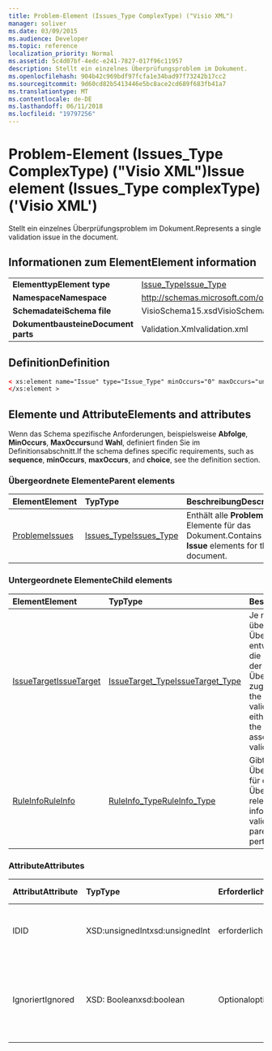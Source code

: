 ```yaml
---
title: Problem-Element (Issues_Type ComplexType) ("Visio XML")
manager: soliver
ms.date: 03/09/2015
ms.audience: Developer
ms.topic: reference
localization_priority: Normal
ms.assetid: 5c4d07bf-4edc-e241-7827-017f96c11957
description: Stellt ein einzelnes Überprüfungsproblem im Dokument.
ms.openlocfilehash: 904b42c969bdf97fcfa1e34bad97f73242b17cc2
ms.sourcegitcommit: 9d60cd82b5413446e5bc8ace2cd689f683fb41a7
ms.translationtype: MT
ms.contentlocale: de-DE
ms.lasthandoff: 06/11/2018
ms.locfileid: "19797256"
---
```

# <a name="issue-element-issuestype-complextype-visio-xml"></a><span data-ttu-id="6e5aa-103">Problem-Element (Issues_Type ComplexType) ("Visio XML")</span><span class="sxs-lookup"><span data-stu-id="6e5aa-103">Issue element (Issues_Type complexType) ('Visio XML')</span></span>

<span data-ttu-id="6e5aa-104">Stellt ein einzelnes Überprüfungsproblem im Dokument.</span><span class="sxs-lookup"><span data-stu-id="6e5aa-104">Represents a single validation issue in the document.</span></span>
  
## <a name="element-information"></a><span data-ttu-id="6e5aa-105">Informationen zum Element</span><span class="sxs-lookup"><span data-stu-id="6e5aa-105">Element information</span></span>

|||
|:-----|:-----|
|<span data-ttu-id="6e5aa-106">**Elementtyp**</span><span class="sxs-lookup"><span data-stu-id="6e5aa-106">**Element type**</span></span> <br/> |[<span data-ttu-id="6e5aa-107">Issue_Type</span><span class="sxs-lookup"><span data-stu-id="6e5aa-107">Issue_Type</span></span>](issue_type-complextypevisio-xml.md) <br/> |
|<span data-ttu-id="6e5aa-108">**Namespace**</span><span class="sxs-lookup"><span data-stu-id="6e5aa-108">**Namespace**</span></span> <br/> |http://schemas.microsoft.com/office/visio/2012/main  <br/> |
|<span data-ttu-id="6e5aa-109">**Schemadatei**</span><span class="sxs-lookup"><span data-stu-id="6e5aa-109">**Schema file**</span></span> <br/> |<span data-ttu-id="6e5aa-110">VisioSchema15.xsd</span><span class="sxs-lookup"><span data-stu-id="6e5aa-110">VisioSchema15.xsd</span></span>  <br/> |
|<span data-ttu-id="6e5aa-111">**Dokumentbausteine**</span><span class="sxs-lookup"><span data-stu-id="6e5aa-111">**Document parts**</span></span> <br/> |<span data-ttu-id="6e5aa-112">Validation.Xml</span><span class="sxs-lookup"><span data-stu-id="6e5aa-112">validation.xml</span></span>  <br/> |
   
## <a name="definition"></a><span data-ttu-id="6e5aa-113">Definition</span><span class="sxs-lookup"><span data-stu-id="6e5aa-113">Definition</span></span>

```XML
< xs:element name="Issue" type="Issue_Type" minOccurs="0" maxOccurs="unbounded" >
</xs:element >
```

## <a name="elements-and-attributes"></a><span data-ttu-id="6e5aa-114">Elemente und Attribute</span><span class="sxs-lookup"><span data-stu-id="6e5aa-114">Elements and attributes</span></span>

<span data-ttu-id="6e5aa-115">Wenn das Schema spezifische Anforderungen, beispielsweise **Abfolge**, **MinOccurs**, **MaxOccurs**und **Wahl**, definiert finden Sie im Definitionsabschnitt.</span><span class="sxs-lookup"><span data-stu-id="6e5aa-115">If the schema defines specific requirements, such as **sequence**, **minOccurs**, **maxOccurs**, and **choice**, see the definition section.</span></span> 
  
### <a name="parent-elements"></a><span data-ttu-id="6e5aa-116">Übergeordnete Elemente</span><span class="sxs-lookup"><span data-stu-id="6e5aa-116">Parent elements</span></span>

|<span data-ttu-id="6e5aa-117">**Element**</span><span class="sxs-lookup"><span data-stu-id="6e5aa-117">**Element**</span></span>|<span data-ttu-id="6e5aa-118">**Typ**</span><span class="sxs-lookup"><span data-stu-id="6e5aa-118">**Type**</span></span>|<span data-ttu-id="6e5aa-119">**Beschreibung**</span><span class="sxs-lookup"><span data-stu-id="6e5aa-119">**Description**</span></span>|
|:-----|:-----|:-----|
|[<span data-ttu-id="6e5aa-120">Probleme</span><span class="sxs-lookup"><span data-stu-id="6e5aa-120">Issues</span></span>](issues-element-validation_type-complextypevisio-xml.md) <br/> |[<span data-ttu-id="6e5aa-121">Issues_Type</span><span class="sxs-lookup"><span data-stu-id="6e5aa-121">Issues_Type</span></span>](issues_type-complextypevisio-xml.md) <br/> |<span data-ttu-id="6e5aa-122">Enthält alle **Problem** Elemente für das Dokument.</span><span class="sxs-lookup"><span data-stu-id="6e5aa-122">Contains all the **Issue** elements for the document.</span></span>  <br/> |
   
### <a name="child-elements"></a><span data-ttu-id="6e5aa-123">Untergeordnete Elemente</span><span class="sxs-lookup"><span data-stu-id="6e5aa-123">Child elements</span></span>

|<span data-ttu-id="6e5aa-124">**Element**</span><span class="sxs-lookup"><span data-stu-id="6e5aa-124">**Element**</span></span>|<span data-ttu-id="6e5aa-125">**Typ**</span><span class="sxs-lookup"><span data-stu-id="6e5aa-125">**Type**</span></span>|<span data-ttu-id="6e5aa-126">**Beschreibung**</span><span class="sxs-lookup"><span data-stu-id="6e5aa-126">**Description**</span></span>|
|:-----|:-----|:-----|
|[<span data-ttu-id="6e5aa-127">IssueTarget</span><span class="sxs-lookup"><span data-stu-id="6e5aa-127">IssueTarget</span></span>](issuetarget-element-issue_type-complextypevisio-xml.md) <br/> |[<span data-ttu-id="6e5aa-128">IssueTarget_Type</span><span class="sxs-lookup"><span data-stu-id="6e5aa-128">IssueTarget_Type</span></span>](issuetarget_type-complextypevisio-xml.md) <br/> |<span data-ttu-id="6e5aa-129">Je nach das Ziel des übergeordneten gibt Überprüfungsproblem, entweder die Seite oder die Seite und die Form, der übergeordnete Überprüfungsproblem zugeordnet.</span><span class="sxs-lookup"><span data-stu-id="6e5aa-129">Depending on the target of the parent validation issue, specifies either the page, or both the page and the shape, associated with the parent validation issue.</span></span>  <br/> |
|[<span data-ttu-id="6e5aa-130">RuleInfo</span><span class="sxs-lookup"><span data-stu-id="6e5aa-130">RuleInfo</span></span>](ruleinfo-element-issue_type-complextypevisio-xml.md) <br/> |[<span data-ttu-id="6e5aa-131">RuleInfo_Type</span><span class="sxs-lookup"><span data-stu-id="6e5aa-131">RuleInfo_Type</span></span>](ruleinfo_type-complextypevisio-xml.md) <br/> |<span data-ttu-id="6e5aa-132">Gibt Informationen zu der Überprüfungsregel, die für die übergeordnete Überprüfungsproblem relevant ist.</span><span class="sxs-lookup"><span data-stu-id="6e5aa-132">Specifies information about the validation rule that the parent validation issue pertains to.</span></span>  <br/> |
   
### <a name="attributes"></a><span data-ttu-id="6e5aa-133">Attribute</span><span class="sxs-lookup"><span data-stu-id="6e5aa-133">Attributes</span></span>

|<span data-ttu-id="6e5aa-134">**Attribut**</span><span class="sxs-lookup"><span data-stu-id="6e5aa-134">**Attribute**</span></span>|<span data-ttu-id="6e5aa-135">**Typ**</span><span class="sxs-lookup"><span data-stu-id="6e5aa-135">**Type**</span></span>|<span data-ttu-id="6e5aa-136">**Erforderlich**</span><span class="sxs-lookup"><span data-stu-id="6e5aa-136">**Required**</span></span>|<span data-ttu-id="6e5aa-137">**Beschreibung**</span><span class="sxs-lookup"><span data-stu-id="6e5aa-137">**Description**</span></span>|<span data-ttu-id="6e5aa-138">**Mögliche Werte**</span><span class="sxs-lookup"><span data-stu-id="6e5aa-138">**Possible values**</span></span>|
|:-----|:-----|:-----|:-----|:-----|
|<span data-ttu-id="6e5aa-139">ID</span><span class="sxs-lookup"><span data-stu-id="6e5aa-139">ID</span></span>  <br/> |<span data-ttu-id="6e5aa-140">XSD:unsignedInt</span><span class="sxs-lookup"><span data-stu-id="6e5aa-140">xsd:unsignedInt</span></span>  <br/> |<span data-ttu-id="6e5aa-141">erforderlich</span><span class="sxs-lookup"><span data-stu-id="6e5aa-141">required</span></span>  <br/> |<span data-ttu-id="6e5aa-142">Gibt den eindeutigen Bezeichner des überprüfungsproblems.</span><span class="sxs-lookup"><span data-stu-id="6e5aa-142">Specifies the unique identifier of the validation issue.</span></span>  <br/> |<span data-ttu-id="6e5aa-143">Werte des Typs Xsd:unsignedInt.</span><span class="sxs-lookup"><span data-stu-id="6e5aa-143">Values of the xsd:unsignedInt type.</span></span>  <br/> |
|<span data-ttu-id="6e5aa-144">Ignoriert</span><span class="sxs-lookup"><span data-stu-id="6e5aa-144">Ignored</span></span>  <br/> |<span data-ttu-id="6e5aa-145">XSD: Boolean</span><span class="sxs-lookup"><span data-stu-id="6e5aa-145">xsd:boolean</span></span>  <br/> |<span data-ttu-id="6e5aa-146">Optional</span><span class="sxs-lookup"><span data-stu-id="6e5aa-146">optional</span></span>  <br/> |<span data-ttu-id="6e5aa-147">Gibt Informationen zu der Überprüfungsregel, die für die übergeordnete Überprüfungsproblem relevant ist.</span><span class="sxs-lookup"><span data-stu-id="6e5aa-147">Specifies information about the validation rule that the parent validation issue pertains to.</span></span>  <br/> |<span data-ttu-id="6e5aa-148">Werte des Typs xsd: Boolean.</span><span class="sxs-lookup"><span data-stu-id="6e5aa-148">Values of the xsd:boolean type.</span></span>  <br/> |
   

